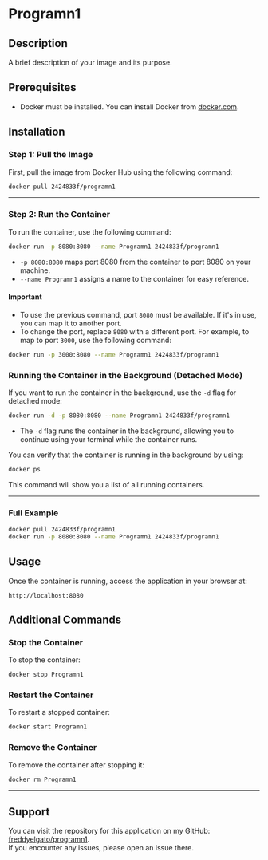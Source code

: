 
# Programn1

## Description
A brief description of your image and its purpose.

## Prerequisites
- Docker must be installed. You can install Docker from [docker.com](https://www.docker.com/get-started).

## Installation

### Step 1: Pull the Image
First, pull the image from Docker Hub using the following command:
```bash
docker pull 2424833f/programn1
```

---

### Step 2: Run the Container  
To run the container, use the following command:  
```bash
docker run -p 8080:8080 --name Programn1 2424833f/programn1
```
- `-p 8080:8080` maps port 8080 from the container to port 8080 on your machine.  
- `--name Programn1` assigns a name to the container for easy reference.

#### Important
- To use the previous command, port `8080` must be available. If it's in use, you can map it to another port.
- To change the port, replace `8080` with a different port. For example, to map to port `3000`, use the following command:
```bash
docker run -p 3000:8080 --name Programn1 2424833f/programn1
```

### Running the Container in the Background (Detached Mode)  
If you want to run the container in the background, use the `-d` flag for detached mode:
```bash
docker run -d -p 8080:8080 --name Programn1 2424833f/programn1
```
- The `-d` flag runs the container in the background, allowing you to continue using your terminal while the container runs.

You can verify that the container is running in the background by using:
```bash
docker ps
```

This command will show you a list of all running containers.

---

### Full Example
```bash
docker pull 2424833f/programn1
docker run -p 8080:8080 --name Programn1 2424833f/programn1
```

## Usage
Once the container is running, access the application in your browser at:
```
http://localhost:8080
```

## Additional Commands

### Stop the Container
To stop the container:
```bash
docker stop Programn1
```

### Restart the Container
To restart a stopped container:
```bash
docker start Programn1
```

### Remove the Container
To remove the container after stopping it:
```bash
docker rm Programn1
```

---

## Support  
You can visit the repository for this application on my GitHub: [freddyelgato/programn1](https://github.com/freddyelgato/programn1).  
If you encounter any issues, please open an issue there.
